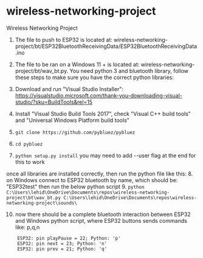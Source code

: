 # wireless-networking-project
Wireless Networking Project

1. The file to push to ESP32 is located at: wireless-networking-project/bt/ESP32BluetoothReceivingData/ESP32BluetoothReceivingData.ino
2. The file to be ran on a Windows 11 + is located at: wireless-networking-project/bt/wav_bt.py. You need python 3 and bluetooth library, follow these steps to make sure you have the correct python libraries:

3. Download and run "Visual Studio Installer": https://visualstudio.microsoft.com/thank-you-downloading-visual-studio/?sku=BuildTools&rel=15
4. Install "Visual Studio Build Tools 2017", check "Visual C++ build tools" and "Universal Windows Platform build tools"
5. ```git clone https://github.com/pybluez/pybluez```
6. ```cd pybluez```
7. ```python setup.py install``` you may need to add --user flag at the end for this to work

once all libraries are installed correctly, then run the python file like this:
8. on Windows connect to ESP32 bluetooth by name, which should be: "ESP32test" then run the below python script
9. ```python C:\Users\lehid\OneDrive\Documents\repos\wireless-networking-project\bt\wav_bt.py C:\Users\lehid\OneDrive\Documents\repos\wireless-networking-project\sounds\```

10. now there should be a complete bluetooth interaction between ESP32 and Windows python script, where ESP32 buttons sends commands like: p,q,n
```
    ESP32: pin playPause = 22; Python: 'p'
    ESP32: pin next = 23; Python: 'n'
    ESP32: pin prev = 21; Python: 'q'
```
